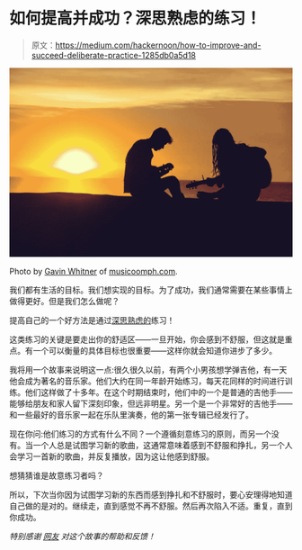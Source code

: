 # 如何提高并成功？深思熟虑的练习！

> 原文：<https://medium.com/hackernoon/how-to-improve-and-succeed-deliberate-practice-1285db0a5d18>

![](img/40c372799efc9031bd358246ff1c9daa.png)

Photo by [Gavin Whitner](https://www.flickr.com/photos/156466858@N02/) of [musicoomph.com](https://musicoomph.com/).

我们都有生活的目标。我们想实现的目标。为了成功，我们通常需要在某些事情上做得更好。但是我们怎么做呢？

提高自己的一个好方法是通过[深思熟虑的](https://hackernoon.com/tagged/deliberate)练习！

这类练习的关键是要走出你的舒适区——一旦开始，你会感到不舒服，但这就是重点。有一个可以衡量的具体目标也很重要——这样你就会知道你进步了多少。

我将用一个故事来说明这一点:很久很久以前，有两个小男孩想学弹吉他，有一天他会成为著名的音乐家。他们大约在同一年龄开始练习，每天花同样的时间进行训练。他们这样做了十多年。在这个时期结束时，他们中的一个是普通的吉他手——能够给朋友和家人留下深刻印象，但远非明星。另一个是一个非常好的吉他手——和一些最好的音乐家一起在乐队里演奏，他的第一张专辑已经发行了。

现在你问:他们练习的方式有什么不同？一个遵循刻意练习的原则，而另一个没有。当一个人总是试图学习新的歌曲，这通常意味着感到不舒服和挣扎，另一个人会学习一首新的歌曲，并反复播放，因为这让他感到舒服。

想猜猜谁是故意练习者吗？

所以，下次当你因为试图学习新的东西而感到挣扎和不舒服时，要心安理得地知道自己做的是对的。继续走，直到感觉不再不舒服。然后再次陷入不适。重复，直到你成功。

*特别感谢* [*网友*](https://medium.com/u/f69e19ffb19c?source=post_page-----1285db0a5d18--------------------------------) *对这个故事的帮助和反馈！*